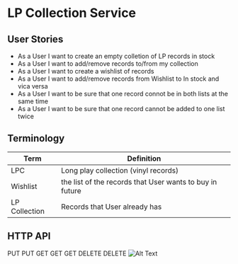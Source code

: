 # LP Collection Service 

## User Stories
- As a User I want to create an empty colletion of LP records in stock 
- As a User I want to add/remove records to/from my collection
- As a User I want to create a wishlist of records 
- As a User I want to add/remove records from Wishlist to In stock and vica versa
- As a User I want to be sure that one record connot be in both lists at the same time 
- As a User I want to be sure that one record cannot be added to one list twice

## Terminology
| Term | Definition |
| ------ | ------ |
| LPC | Long play collection (vinyl records) |
| Wishlist | the list of the records that User wants to buy in future|
| LP Collection| Records that User already has |

## HTTP API
PUT 
PUT 
GET
GET
GET
DELETE 
DELETE 
![Alt Text](https://upload.wikimedia.org/wikipedia/ru/6/61/Rickrolling.gif)